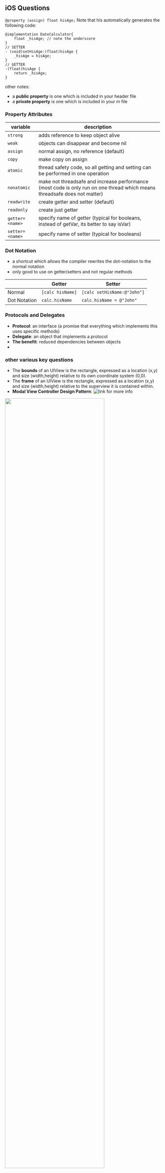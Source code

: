 ## iOS Questions


 `@property (assign) float hisAge;`
 Note that his automatically generates the following code:
 ````
 @implementation DateCalculator{
     float _hisAge; // note the underscore
 }
// SETTER
 - (void)setHisAge:(float)hisAge {
     _hisAge = hisAge;
 }
// GETTER
 -(float)hisAge {
     return _hisAge;
 }
 ````
 
 other notes:
 - a **public property** is one which is included in your header file
 - a **private property** is one which is included in your m file
 
### Property Attributes

|variable|description|
|--------|-----------|
|`strong`|adds reference to keep object alive|
|`weak` | objects can disappear and become nil|
|`assign` | normal assign, no reference (default)|
|`copy`|make copy on assign|
|`atomic`|thread safety code, so all getting and setting can be performed in one operation|
|`nonatomic`|make not threadsafe and increase performance (most code is only run on one thread which means threadsafe does not matter)|
|`readwrite`|create getter and setter (default)|
|`readonly`|create just getter|
|`getter=<name>`|specify name of getter (typical for booleans, instead of getVar, its better to say isVar)|
|`setter=<name>`|specify name of setter (typical for booleans)|

### Dot Notation
- a shortcut which allows the compiler rewrites the dot-notation to the normal notation
- only good to use on getter/setters and not regular methods

||Getter|Setter|
|-|-----|------|
|Normal| `[calc hisName]`|`[calc setHisName:@"John"]`|
|Dot Notation|`calc.hisName`|`calc.hisName = @"John"`|

### Protocols and Delegates
- **Protocol**: an interface (a promise that everything which implements this uses specific methods)
- **Delegate**: an object that implements a protocol
- **The benefit**: reduced dependencies between objects
- 


### other various key questions
- The **bounds** of an UIView is the rectangle, expressed as a location (x,y) and size (width,height) relative to its own coordinate system (0,0).
- The **frame** of an UIView is the rectangle, expressed as a location (x,y) and size (width,height) relative to the superview it is contained within.
- **Modal View Controller Design Pattern**: ![link for more info](https://medium.com/ios-os-x-development/modern-mvc-39042a9097ca)
<img src="https://cdn-images-1.medium.com/max/2000/1*la8KCs0AKSzVGShoLQo2oQ.png" width="80%">


## Data Structures
### Big-O Notation
Let's say you're making dinner for your family. O is the process of following a recipe, and n is the number of times you follow a recipe.
- `O` - you make one dish that everyone eats whether they like it or not. You follow one recipe from top to bottom, then serve (1 recipe). <-- How I grew up
- `O(n)` - you make individual dishes for each person. You follow a recipe from top to bottom for each person in your family (recipe times the number of people in your family).
- `O(n^2)` - you make individual dishes redundantly for every person. You follow all recipes for each person in your family (recipe times the number of people squared).
- `O(log n)` - you break people into groups according to what they want and make larger portions. You make one dish for each group (recipe times request)


### Graphs
#### Graph Search
- **Depth First Search**: Goes **deep** into each child before moving to neighbors<img src="https://upload.wikimedia.org/wikipedia/commons/7/7f/Depth-First-Search.gif">
    - recursive with a flag to stop the loop
- **Breadth First Search**: Goes **broad** (to neighbors) before going deep<img src="https://www.codingame.com/servlet/fileservlet?id=7768503315394">
    - you need to use a queue
- **Binary Search** `O(log(n))` 
<img src="https://www.mathwarehouse.com/programming/images/binary-search-tree/binary-search-tree-sorted-array-animation.gif">
<img src="https://blog.penjee.com/wp-content/uploads/2015/04/binary-and-linear-search-animations.gif">

### Searches
#### Binary Search






